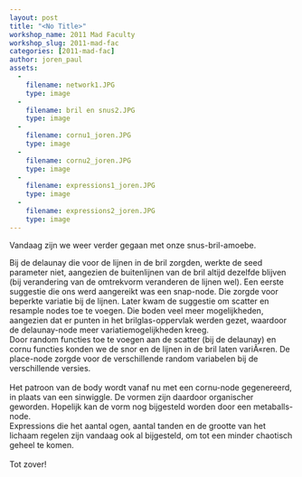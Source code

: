 ```yaml
---
layout: post
title: "<No Title>"
workshop_name: 2011 Mad Faculty
workshop_slug: 2011-mad-fac
categories: [2011-mad-fac]
author: joren_paul 
assets:
  -
    filename: network1.JPG
    type: image
  -
    filename: bril en snus2.JPG
    type: image
  -
    filename: cornu1_joren.JPG
    type: image
  -
    filename: cornu2_joren.JPG
    type: image
  -
    filename: expressions1_joren.JPG
    type: image
  -
    filename: expressions2_joren.JPG
    type: image
---
```

Vandaag zijn we weer verder gegaan met onze snus-bril-amoebe.<div>Bij de delaunay die voor de lijnen in de bril zorgden, werkte de seed parameter niet, aangezien de buitenlijnen van de bril altijd dezelfde blijven (bij verandering van de omtrekvorm veranderen de lijnen wel). Een eerste suggestie die ons werd aangereikt was een snap-node. Die zorgde voor beperkte variatie bij de lijnen. Later kwam de suggestie om scatter en resample nodes toe te voegen. Die boden veel meer mogelijkheden, aangezien dat er punten in het brilglas-oppervlak werden gezet, waardoor de delaunay-node meer variatiemogelijkheden kreeg.</div><div>Door random functies toe te voegen aan de scatter (bij de delaunay) en cornu functies konden we de snor en de lijnen in de bril laten&nbsp;variÃ«ren. De place-node zorgde voor de verschillende random variabelen bij de verschillende versies.</div><div><br /></div><div>Het patroon van de body wordt vanaf nu met een cornu-node gegenereerd, in plaats van een sinwiggle. De vormen zijn daardoor organischer geworden. Hopelijk kan de vorm nog bijgesteld worden door een metaballs-node.</div><div>Expressions die het aantal ogen, aantal tanden en de grootte van het lichaam regelen zijn vandaag ook al bijgesteld, om tot een minder chaotisch geheel te komen.</div><div><br /></div><div>Tot zover!&nbsp;</div>
